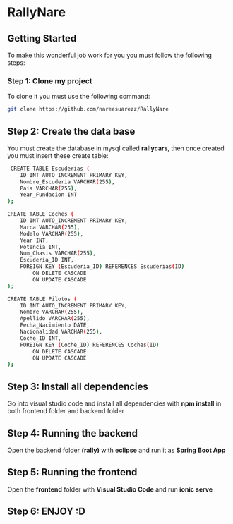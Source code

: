 # RallyNare
## Getting Started

To make this wonderful job work for you you must follow the following steps:


### Step 1: Clone my project

 To clone it you must use the following command:
   ```sh
   git clone https://github.com/nareesuarezz/RallyNare
   ```

## Step 2: Create the data base

You must create the database in mysql called **rallycars**, then once created you must insert these create table:
```sh
 CREATE TABLE Escuderias (
    ID INT AUTO_INCREMENT PRIMARY KEY,
    Nombre_Escuderia VARCHAR(255),
    Pais VARCHAR(255),
    Year_Fundacion INT
);

CREATE TABLE Coches (
    ID INT AUTO_INCREMENT PRIMARY KEY,
    Marca VARCHAR(255),
    Modelo VARCHAR(255),
    Year INT,
    Potencia INT,
    Num_Chasis VARCHAR(255),
    Escuderia_ID INT,
    FOREIGN KEY (Escuderia_ID) REFERENCES Escuderias(ID)
        ON DELETE CASCADE
        ON UPDATE CASCADE
);

CREATE TABLE Pilotos (
    ID INT AUTO_INCREMENT PRIMARY KEY,
    Nombre VARCHAR(255),
    Apellido VARCHAR(255),
    Fecha_Nacimiento DATE,
    Nacionalidad VARCHAR(255),
    Coche_ID INT,
    FOREIGN KEY (Coche_ID) REFERENCES Coches(ID)
        ON DELETE CASCADE
        ON UPDATE CASCADE
);

   ```

## Step 3: Install all dependencies 

Go into visual studio code and install all dependencies with **npm install** in both frontend folder and backend folder

## Step 4: Running the backend

Open the backend folder **(rally)** with **eclipse** and run it as **Spring Boot App**

## Step 5: Running the frontend

 Open the **frontend** folder with **Visual Studio Code** and run **ionic serve** 

 ## Step 6: ENJOY :D
